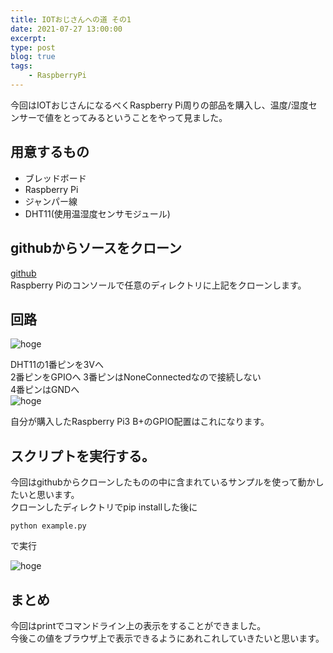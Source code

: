 ```yaml
---
title: IOTおじさんへの道 その1
date: 2021-07-27 13:00:00
excerpt:
type: post
blog: true
tags:
    - RaspberryPi
---
```



今回はIOTおじさんになるべくRaspberry Pi周りの部品を購入し、温度/湿度センサーで値をとってみるということをやって見ました。


## 用意するもの
- ブレッドボード
- Raspberry Pi
- ジャンパー線
- DHT11(使用温湿度センサモジュール)

## githubからソースをクローン

[github](https://github.com/szazo/DHT11_Python)
<br>
Raspberry Piのコンソールで任意のディレクトリに上記をクローンします。
<br>

## 回路

![hoge](https://pedantic-goldberg-e70663.netlify.app/image/07272236.jpg)  

DHT11の1番ピンを3Vへ  
2番ピンをGPIOへ
3番ピンはNoneConnectedなので接続しない  
4番ピンはGNDへ  
![hoge](https://pedantic-goldberg-e70663.netlify.app/image/07272257.png)  

自分が購入したRaspberry Pi3 B+のGPIO配置はこれになります。  

## スクリプトを実行する。
今回はgithubからクローンしたものの中に含まれているサンプルを使って動かしたいと思います。
<br>
クローンしたディレクトリでpip installした後に

```
python example.py
```
で実行

![hoge](https://pedantic-goldberg-e70663.netlify.app/image/07272304.gif)  
## まとめ
今回はprintでコマンドライン上の表示をすることができました。  
今後この値をブラウザ上で表示できるようにあれこれしていきたいと思います。
